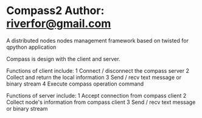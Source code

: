 Compass2
Author: riverfor@gmail.com
================

A distributed nodes nodes management framework based on twisted for qpython application

Compass is design with the client and server.

Functions of client include:
    1 Connect / disconnect the compass server
    2 Collect and return the local information
    3 Send / recv text message or binary stream
    4 Execute compass operation command 

Functions of server include:
    1 Accept connection from compass client
    2 Collect node's information from compass client
    3 Send / recv text message or binary stream

